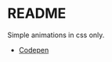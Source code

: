 # README #

Simple animations in css only.

- [Codepen](https://codepen.io/jacksongenilson/pen/rNzEawR)
